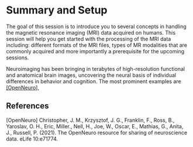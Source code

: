 # Summary and Setup

The goal of this session is to introduce you to several concepts in handling
 the magnetic resonance imaging (MRI) data acquired on humans. This session
 will help you get started with the processing of the MRI data including:
different formats of the MRI files, types of MR modalities that are commonly
 acquired and more importantly a prerequisite for the upcoming sessions.

Neuroimaging has been bringing in terabytes of high-resolution functional
and anatomical brain images, uncovering the neural basis of individual
 differences in behavior and cognition. The most prominent examples
are [[OpenNeuro]](#1),


## References
<a id="1">[OpenNeuro]</a>
Christopher, J. M., Krzysztof, J. G., Franklin, F., Ross, B., Yaroslav, O. H., Eric, Miller., Nell, H., Joe, W., Oscar, E., Mathias, G., Anita, J., Russell, P. (2021).
The OpenNeuro resource for sharing of neuroscience data.
eLife 10:e71774.

